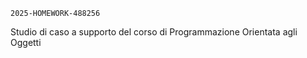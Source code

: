     2025-HOMEWORK-488256


Studio di caso a supporto del corso di Programmazione Orientata agli Oggetti
